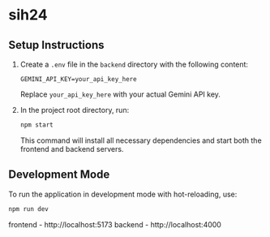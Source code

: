 # sih24

## Setup Instructions

1. Create a `.env` file in the `backend` directory with the following content:
   ```
   GEMINI_API_KEY=your_api_key_here
   ```
   Replace `your_api_key_here` with your actual Gemini API key.

2. In the project root directory, run:
   ```bash
   npm start
   ```
   This command will install all necessary dependencies and start both the frontend and backend servers.

## Development Mode
To run the application in development mode with hot-reloading, use:

```bash
npm run dev
```
frontend - http://localhost:5173
backend - http://localhost:4000




